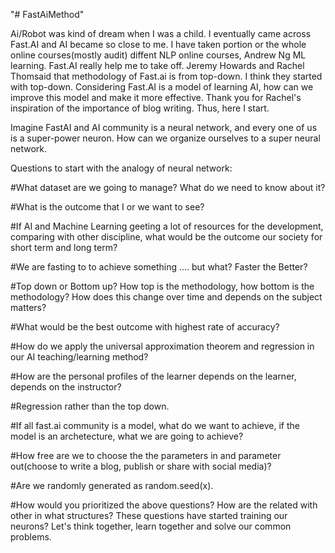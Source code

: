 "# FastAiMethod" 

Ai/Robot was kind of dream when I was a child. I eventually came across Fast.AI and AI became so close to me.
I have taken portion or the whole online courses(mostly audit) diffent NLP online courses, Andrew Ng ML learning.
Fast.AI really help me to take off. Jeremy Howards and Rachel Thomsaid that methodology of Fast.ai is from top-down. I think they started with top-down. Considering Fast.AI is a model of learning AI, how can we improve this model and make it more effective. Thank you for Rachel's inspiration of the importance of blog writing. Thus, here I start.

Imagine FastAI and AI community is a neural network, and every one of us is a super-power neuron. How can we organize ourselves to a super neural network.

Questions to start with the analogy of neural network:

#What dataset are we going to manage? What do we need to know about it?


#What is the outcome that I or we want to see?


#If AI and Machine Learning geeting a lot of resources for the development, comparing with other discipline, what would be the outcome our society for short term and long term? 

#We are fasting to to achieve something .... but what? Faster the Better?

#Top down or Bottom up? How top is the methodology, how bottom is the methodology? How does this change over time and depends on the subject matters?

#What would be the best outcome with highest rate of accuracy?

#How do we apply the universal approximation theorem and regression in our AI teaching/learning method?

#How are the personal profiles of the learner depends on the learner, depends on the instructor?

#Regression rather than the top down.

#If all fast.ai community is a model, what do we want to achieve, if the model
is an archetecture, what we are going to achieve?

#How free are we to choose the the parameters in and parameter out(choose to write a blog, publish or share with social media)? 

#Are we randomly generated as random.seed(x). 

#How would you prioritized the above questions? How are the related with other in what structures? These questions have started training our neurons? Let's think together, learn together and solve our common problems.















